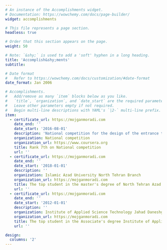 ```yaml
---
# An instance of the Accomplishments widget.
# Documentation: https://wowchemy.com/docs/page-builder/
widget: accomplishments

# This file represents a page section.
headless: true

# Order that this section appears on the page.
weight: 50

# Note: `&shy;` is used to add a 'soft' hyphen in a long heading.
title: 'Accomplish&shy;ments'
subtitle:

# Date format
#   Refer to https://wowchemy.com/docs/customization/#date-format
date_format: Jan 2006

# Accomplishments.
#   Add/remove as many `item` blocks below as you like.
#   `title`, `organization`, and `date_start` are the required parameters.
#   Leave other parameters empty if not required.
#   Begin multi-line descriptions with YAML's `|2-` multi-line prefix.
item:
  - certificate_url: https://mojganmoradi.com
    date_end: ''
    date_start: '2016-08-01'
    description: 'National competition for the design of the entrance to the campus science and technology park'
    organization: National competition
    organization_url: https://www.coursera.org
    title: Rank 7th on National competition
    url: ''
  - certificate_url: https://mojganmoradi.com
    date_end: ''
    date_start: '2018-01-01'
    description: ''
    organization: Islamic Azad University North Tehran Branch
    organization_url: https://mojganmoradi.com
    title: The top student in the master's degree of North Tehran Azad University
    url: ''
  - certificate_url: https://mojganmoradi.com
    date_end: ''
    date_start: '2012-01-01'
    description: ''
    organization: Institute of Applied Science Technology Jahad Daneshgahi 
    organization_url: https://mojganmoradi.com
    title: The top student in the Associate's degree Institute of Applied Science Technology Jahad Daneshgahi
    url: ''

design:
  columns: '2'
---
```


